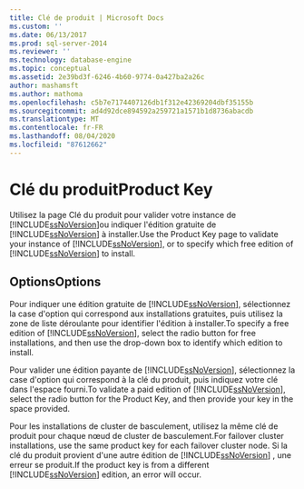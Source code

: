 ```yaml
---
title: Clé de produit | Microsoft Docs
ms.custom: ''
ms.date: 06/13/2017
ms.prod: sql-server-2014
ms.reviewer: ''
ms.technology: database-engine
ms.topic: conceptual
ms.assetid: 2e39bd3f-6246-4b60-9774-0a427ba2a26c
author: mashamsft
ms.author: mathoma
ms.openlocfilehash: c5b7e7174407126db1f312e42369204dbf35155b
ms.sourcegitcommit: ad4d92dce894592a259721a1571b1d8736abacdb
ms.translationtype: MT
ms.contentlocale: fr-FR
ms.lasthandoff: 08/04/2020
ms.locfileid: "87612662"
---
```

# <a name="product-key"></a><span data-ttu-id="58782-102">Clé du produit</span><span class="sxs-lookup"><span data-stu-id="58782-102">Product Key</span></span>
  <span data-ttu-id="58782-103">Utilisez la page Clé du produit pour valider votre instance de [!INCLUDE[ssNoVersion](../../includes/ssnoversion-md.md)]ou indiquer l'édition gratuite de [!INCLUDE[ssNoVersion](../../includes/ssnoversion-md.md)] à installer.</span><span class="sxs-lookup"><span data-stu-id="58782-103">Use the Product Key page to validate your instance of [!INCLUDE[ssNoVersion](../../includes/ssnoversion-md.md)], or to specify which free edition of [!INCLUDE[ssNoVersion](../../includes/ssnoversion-md.md)] to install.</span></span>  
  
## <a name="options"></a><span data-ttu-id="58782-104">Options</span><span class="sxs-lookup"><span data-stu-id="58782-104">Options</span></span>  
 <span data-ttu-id="58782-105">Pour indiquer une édition gratuite de [!INCLUDE[ssNoVersion](../../includes/ssnoversion-md.md)], sélectionnez la case d'option qui correspond aux installations gratuites, puis utilisez la zone de liste déroulante pour identifier l'édition à installer.</span><span class="sxs-lookup"><span data-stu-id="58782-105">To specify a free edition of [!INCLUDE[ssNoVersion](../../includes/ssnoversion-md.md)], select the radio button for free installations, and then use the drop-down box to identify which edition to install.</span></span>  
  
 <span data-ttu-id="58782-106">Pour valider une édition payante de [!INCLUDE[ssNoVersion](../../includes/ssnoversion-md.md)], sélectionnez la case d'option qui correspond à la clé du produit, puis indiquez votre clé dans l'espace fourni.</span><span class="sxs-lookup"><span data-stu-id="58782-106">To validate a paid edition of [!INCLUDE[ssNoVersion](../../includes/ssnoversion-md.md)], select the radio button for the Product Key, and then provide your key in the space provided.</span></span>  
  
 <span data-ttu-id="58782-107">Pour les installations de cluster de basculement, utilisez la même clé de produit pour chaque nœud de cluster de basculement.</span><span class="sxs-lookup"><span data-stu-id="58782-107">For failover cluster installations, use the same product key for each failover cluster node.</span></span> <span data-ttu-id="58782-108">Si la clé du produit provient d'une autre édition de [!INCLUDE[ssNoVersion](../../includes/ssnoversion-md.md)] , une erreur se produit.</span><span class="sxs-lookup"><span data-stu-id="58782-108">If the product key is from a different [!INCLUDE[ssNoVersion](../../includes/ssnoversion-md.md)] edition, an error will occur.</span></span>  
  
  

